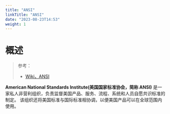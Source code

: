 ```yaml
---
title: "ANSI"
linkTitle: "ANSI"
date: "2023-08-23T14:53"
weight: 1
---
```


# 概述

> 参考：
> 
> - [Wiki，ANSI](https://en.wikipedia.org/wiki/American_National_Standards_Institute)

**American National Standards Institute(美国国家标准协会，简称 ANSI)** 是一家私人非营利组织，负责监督美国产品、服务、流程、系统和人员自愿共识标准的制定。 该组织还将美国标准与国际标准相协调，以便美国产品可以在全球范围内使用。

